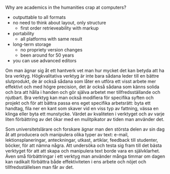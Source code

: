 
Why are academics in the humanities crap at computers?


- outputtable to all formats
- no need to think about layout, only structure
  - first order retrieveability with markup
- portability
  - all platforms with same result 
- long-term storage
  - no propriety version changes
  - been around for 50 years
- you can use advanced editors

Om man ägnar sig åt ett hantverk vet man hur mycket det kan betyda att ha bra verktyg. Högkvalitativa verktyg är inte bara sådana leder till en bättre slutprodukt, de är också sådana som låter en utföra ett visst arbete mer effektivt och med högre precision, det är också sådana som känns solida och bra att hålla i handen och gör själva arbetet mer tillfredsställande och njutbart. Bra verktyg kan man också modifiera för specifika syften och projekt och för att bättra passa ens eget specifika arbetsrätt: byta ett handtag, fila ner en kant som skaver vid en viss typ av fattning, vässa en klinga eller byta ett munstycke. Värdet av kvaliteten i verktyget och av varje liten förbättring av det ökar med en mulitpikator av tiden man använder det.

Som universitetslärare och forskare ägnar man den största delen av sin dag åt att producera och manipulera olika typer av text: e-mail, lektionsplaneringar, anteckningar, utkast, artiklar, feedback till studenter, böcker, för att nämna några. Att undersöka och testa sig fram till det bästa verktyget för att att skapa och manipulera text borde vara en självklarhet. Även små förbättringar i ett verktyg man använder många timmar om dagen kan radikalt förbättra både effektiviteten i ens arbete och nöjet och tillfredsställelsen man får av det.

